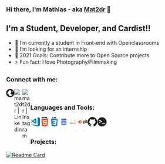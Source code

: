 ### Hi there, I'm Mathias - aka [Mat2dr][website] 👋

## I'm a Student, Developer, and Cardist!!

- 🌱 I’m currently a student in Front-end with Openclassrooms
- 👯 I’m looking for an internship
- 🥅 2021 Goals: Contribute more to Open Source projects
- ⚡ Fun fact: I love Photography/Filmmaking


### Connect with me:

[<img align="left" alt="mathiasdragovic.com" width="22px" src="https://raw.githubusercontent.com/iconic/open-iconic/master/svg/globe.svg" />][website]
[<img align="left" alt="mat2dr | LinkedIn" width="22px" src="https://cdn.jsdelivr.net/npm/simple-icons@v3/icons/linkedin.svg" />][linkedin]
[<img align="left" alt="mat2dr | Instagram" width="22px" src="https://cdn.jsdelivr.net/npm/simple-icons@v3/icons/instagram.svg" />][instagram]

<br />

### Languages and Tools:

<img align="left" alt="Visual Studio Code" width="26px" src="https://raw.githubusercontent.com/github/explore/80688e429a7d4ef2fca1e82350fe8e3517d3494d/topics/visual-studio-code/visual-studio-code.png" />
<img align="left" alt="HTML5" width="26px" src="https://raw.githubusercontent.com/github/explore/80688e429a7d4ef2fca1e82350fe8e3517d3494d/topics/html/html.png" />
<img align="left" alt="CSS3" width="26px" src="https://raw.githubusercontent.com/github/explore/80688e429a7d4ef2fca1e82350fe8e3517d3494d/topics/css/css.png" />
<img align="left" alt="SQL" width="26px" src="https://raw.githubusercontent.com/github/explore/80688e429a7d4ef2fca1e82350fe8e3517d3494d/topics/sql/sql.png" />
<img align="left" alt="MySQL" width="26px" src="https://raw.githubusercontent.com/github/explore/80688e429a7d4ef2fca1e82350fe8e3517d3494d/topics/mysql/mysql.png" />
<img align="left" alt="Git" width="26px" src="https://raw.githubusercontent.com/github/explore/80688e429a7d4ef2fca1e82350fe8e3517d3494d/topics/git/git.png" />
<img align="left" alt="GitHub" width="26px" src="https://raw.githubusercontent.com/github/explore/78df643247d429f6cc873026c0622819ad797942/topics/github/github.png" />
<img align="left" alt="Terminal" width="26px" src="https://raw.githubusercontent.com/github/explore/80688e429a7d4ef2fca1e82350fe8e3517d3494d/topics/terminal/terminal.png" />

<br />
<br />

### Projects:

[![Readme Card](https://github-readme-stats.vercel.app/api/pin/?username=Mat2dr&repo=DragovicMathias_P2_01062021&bg_color=DEG,COLOR1,COLOR2,COLOR3...COLOR10)](https://github.com/Mat2dr/DragovicMathias_P2_01062021)


[website]: https://mathiasdragovic.com/
[instagram]: https://www.instagram.com/mat2dr/
[linkedin]: www.linkedin.com/in/mathias-dragovic
